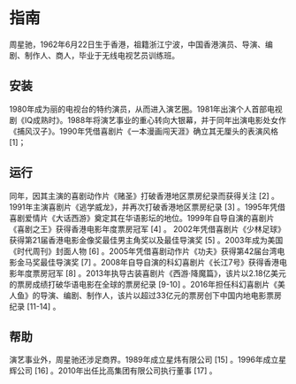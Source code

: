 # 指南
周星驰，1962年6月22日生于香港，祖籍浙江宁波，中国香港演员、导演、编剧、制作人、商人，毕业于无线电视艺员训练班。

## 安装

1980年成为丽的电视台的特约演员，从而进入演艺圈。1981年出演个人首部电视剧《IQ成熟时》。1988年将演艺事业的重心转向大银幕，并于同年出演电影处女作《捕风汉子》。1990年凭借喜剧片《一本漫画闯天涯》确立其无厘头的表演风格 [1]；
## 运行

同年，因其主演的喜剧动作片《赌圣》打破香港地区票房纪录而获得关注 [2]  。1991年主演喜剧片《逃学威龙》，并再次打破香港地区票房纪录 [3]  。1995年凭借喜剧爱情片《大话西游》奠定其在华语影坛的地位。1999年自导自演的喜剧片《喜剧之王》获得香港电影年度票房冠军 [4]  。
2002年凭借喜剧片《少林足球》获得第21届香港电影金像奖最佳男主角奖以及最佳导演奖 [5]  。2003年成为美国《时代周刊》封面人物 [6]  。2005年凭借喜剧动作片《功夫》获得第42届台湾电影金马奖最佳导演奖 [7]  。2008年自导自演的科幻喜剧片《长江7号》获得香港电影年度票房冠军 [8]  。2013年执导古装喜剧片《西游·降魔篇》，该片以2.18亿美元的票房成绩打破华语电影在全球的票房纪录 [9-10]  。2016年担任科幻喜剧片《美人鱼》的导演、编剧、制作人，该片以超过33亿元的票房创下中国内地电影票房纪录 [11-14]  。

## 帮助
演艺事业外，周星驰还涉足商界。1989年成立星炜有限公司 [15]  。1996年成立星辉公司 [16]  。2010年出任比高集团有限公司执行董事 [17]  。
